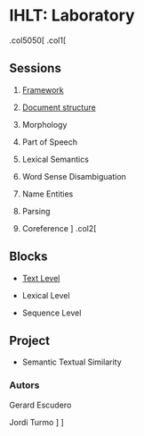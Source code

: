 # IHLT: Laboratory

.col5050[
.col1[
## Sessions

1. [Framework](s1/index.html)

2. [Document structure](s2/index.html)

3. Morphology

4. Part of Speech

5. Lexical Semantics

6. Word Sense Disambiguation

7. Name Entities

8. Parsing

9. Coreference
]
.col2[
## Blocks

* [Text Level](b1/index.html)

* Lexical Level

* Sequence Level

## Project

* Semantic Textual Similarity

### Autors

Gerard Escudero

Jordi Turmo
]
]
